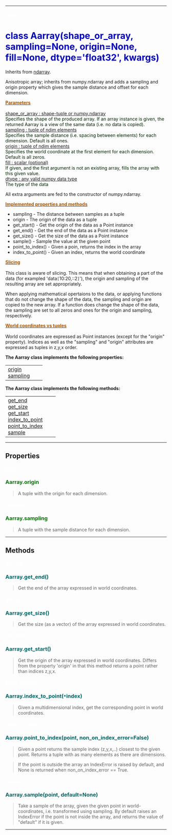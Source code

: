 
---

#### <font color='#FFF'>aarray</font> ####
# <font color='#00B'>class Aarray(shape_or_array, sampling=None, origin=None, fill=None, dtype='float32', <code>*</code><code>*</code>kwargs)</font> #

Inherits from [ndarray](cls_ndarray.md).

Anisotropic array; inherits from numpy.ndarray and adds a sampling  and origin property which gives the sample distance and offset for each dimension.

<b><u><font color='#A50'>Parameters</font></u></b><br /><br /><u>shape_or_array : shape-tuple or numpy.ndarray</u><br /><font color='#020'> Specifies the shape of the produced array. If an array instance is given, the returned Aarray is a view of the same data (i.e. no data is copied).<br /></font><u>sampling : tuple of ndim elements</u><br /><font color='#020'> Specifies the sample distance (i.e. spacing between elements) for each dimension. Default is all ones.<br /></font><u>origin : tuple of ndim elements</u><br /><font color='#020'> Specifies the world coordinate at the first element for each dimension. Default is all zeros.<br /></font><u>fill : scalar (optional)</u><br /><font color='#020'> If given, and the first argument is not an existing array, fills the array with this given value.<br /></font><u>dtype : any valid numpy data type</u><br /><font color='#020'> The type of the data</font>

All extra arguments are fed to the constructor of numpy.ndarray.

<b><u><font color='#A50'>Implemented properties and methods</font></u></b><br />
  * sampling - The distance between samples as a tuple
  * origin - The origin of the data as a tuple
  * get\_start() - Get the origin of the data as a Point instance
  * get\_end() - Get the end of the data as a Point instance
  * get\_size() - Get the size of the data as a Point instance
  * sample() - Sample the value at the given point
  * point\_to\_index() - Given a poin, returns the index in the array
  * index\_to\_point() - Given an index, returns the world coordinate

<b><u><font color='#A50'>Slicing</font></u></b><br /><br />
This class is aware of slicing. This means that when obtaining a part of the data (for exampled 'data`[`10:20,::2`]`'), the origin and sampling of the resulting array are set appropriately.

When applying mathematical opertaions to the data, or applying  functions that do not change the shape of the data, the sampling and origin are copied to the new array. If a function does change the shape of the data, the sampling are set to all zeros and ones for the origin and sampling, respectively.

<b><u><font color='#A50'>World coordinates vs tuples</font></u></b><br /><br />
World coordinates are expressed as Point instances (except for the  "origin" property). Indices as well as the "sampling" and "origin"  attributes are expressed as tuples in z,y,x order.





**The Aarray class implements the following properties:**<br /><table cellpadding='10px'><tr>
<td valign='top'>
<a href='#origin.md'>origin</a><br /><a href='#sampling.md'>sampling</a><br /></td>
<td valign='top'>
</td>
<td valign='top'>
</td>
</tr></table>

**The Aarray class implements the following methods:**<br />
<table cellpadding='10px'><tr>
<td valign='top'>
<a href='#get_end.md'>get_end</a><br /><a href='#get_size.md'>get_size</a><br /><a href='#get_start.md'>get_start</a><br /><a href='#index_to_point.md'>index_to_point</a><br /><a href='#point_to_index.md'>point_to_index</a><br /><a href='#sample.md'>sample</a><br /></td>
<td valign='top'>
</td>
<td valign='top'>
</td>
</tr></table>



---


## Properties ##

#### <font color='#FFF'>origin</font> ####
### <font color='#070'>Aarray.origin</font> ###

> A tuple with the origin for each dimension.

#### <font color='#FFF'>sampling</font> ####
### <font color='#070'>Aarray.sampling</font> ###

> A tuple with the sample distance for each dimension.



---


## Methods ##

#### <font color='#FFF'>get_end</font> ####
### <font color='#066'>Aarray.get_end()</font> ###

> Get the end of the array expressed in world coordinates.




#### <font color='#FFF'>get_size</font> ####
### <font color='#066'>Aarray.get_size()</font> ###

> Get the size (as a vector) of the array expressed in world coordinates.




#### <font color='#FFF'>get_start</font> ####
### <font color='#066'>Aarray.get_start()</font> ###

> Get the origin of the array expressed in world coordinates.  Differs from the property 'origin' in that this method returns a point rather than indices z,y,x.




#### <font color='#FFF'>index_to_point</font> ####
### <font color='#066'>Aarray.index_to_point(<code>*</code>index)</font> ###

> Given a multidimensional index, get the corresponding point in world coordinates.




#### <font color='#FFF'>point_to_index</font> ####
### <font color='#066'>Aarray.point_to_index(point, non_on_index_error=False)</font> ###

> Given a point returns the sample index (z,y,x,..) closest to the given point. Returns a tuple with as many elements  as there are dimensions.

> If the point is outside the array an IndexError is raised by default, and None is returned when non\_on\_index\_error == True.




#### <font color='#FFF'>sample</font> ####
### <font color='#066'>Aarray.sample(point, default=None)</font> ###

> Take a sample of the array, given the given point in world-coordinates, i.e. transformed using sampling. By default raises an IndexError if the point is not inside the array, and returns the value of "default" if it is given.





---

